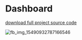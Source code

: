 # Dashboard
<a href="https://github.com/Chitnanko/Dashboard/blob/master/DashBoard01.rar">download full project source code</a>


![fb_img_15490932787166546](https://user-images.githubusercontent.com/47249864/52162878-4c030a00-2708-11e9-91c6-139f8a223d27.jpg)

